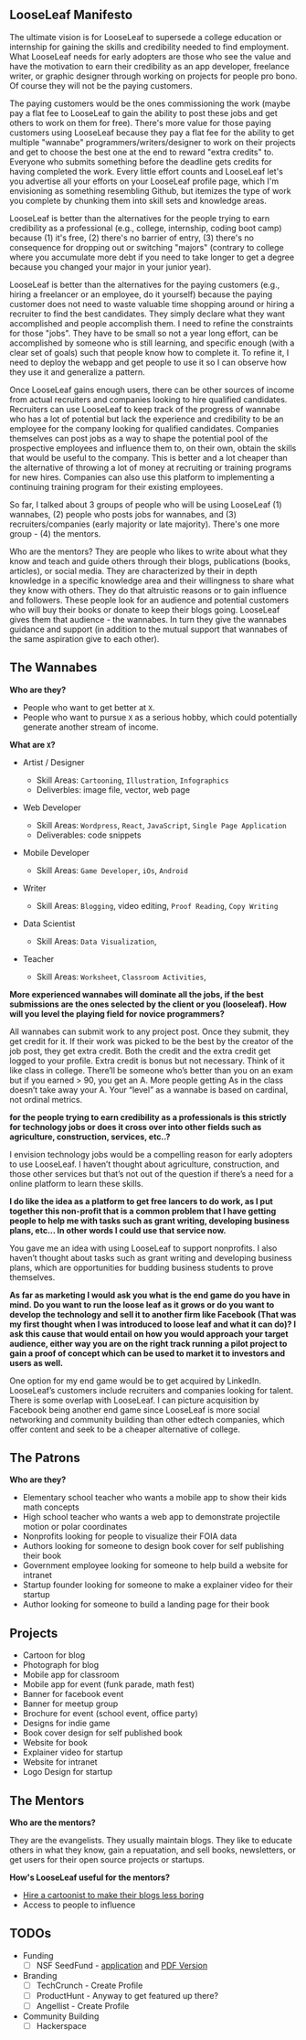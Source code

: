 ## LooseLeaf Manifesto

The ultimate vision is for LooseLeaf to supersede a college education or internship for gaining the skills and credibility needed to find employment. What LooseLeaf needs for early adopters are those who see the value and have the motivation to earn their credibility as an app developer, freelance writer, or graphic designer through working on projects for people pro bono. Of course they will not be the paying customers. 

The paying customers would be the ones commissioning the work (maybe pay a flat fee to LooseLeaf to gain the ability to post these jobs and get others to work on them for free). There's more value for those paying customers using LooseLeaf because they pay a flat fee for the ability to get multiple "wannabe" programmers/writers/designer to work on their projects and get to choose the best one at the end to reward "extra credits" to.  Everyone who submits something before the deadline gets credits for having completed the work. Every little effort counts and LooseLeaf let's you advertise all your efforts on your LooseLeaf profile page, which I'm envisioning as something resembling Github, but itemizes the type of work you complete by chunking them into skill sets and knowledge areas. 

LooseLeaf is better than the alternatives for the people trying to earn credibility as a professional (e.g., college, internship, coding boot camp) because (1) it's free, (2) there's no barrier of entry, (3) there's no consequence for dropping out or switching "majors" (contrary to college where you accumulate more debt if you need to take longer to get a degree because you changed your major in your junior year). 

LooseLeaf is better than the alternatives for the paying customers  (e.g., hiring a freelancer or an employee, do it yourself) because the paying customer does not need to waste valuable time shopping around or hiring a recruiter to find the best candidates. They simply declare what they want accomplished and people accomplish them. I need to refine the constraints for those "jobs". They have to be small so not a year long effort, can be accomplished by someone who is still learning, and specific enough (with a clear set of goals) such that people know how to complete it. To refine it, I need to deploy the webapp and get people to use it so I can observe how they use it and generalize a pattern.

Once LooseLeaf gains enough users, there can be other sources of income from actual recruiters and companies looking to hire qualified candidates. Recruiters can use LooseLeaf to keep track of the progress of wannabe who has a lot of potential but lack the experience and credibility to be an employee for the company looking for qualified candidates. Companies themselves can post jobs as a way to shape the potential pool of the prospective employees and influence them to, on their own, obtain the skills that would be useful to the company. This is better and a lot cheaper than the alternative of throwing a lot of money at recruiting or training programs for new hires. Companies can also use this platform to implementing a continuing training program for their existing employees.

So far, I talked about 3 groups of people who will be using LooseLeaf (1) wannabes, (2) people who posts jobs for wannabes, and (3) recruiters/companies (early majority or late majority). There's one more group - (4) the mentors.

Who are the mentors? They are people who likes to write about what they know and teach and guide others through their blogs, publications (books, articles), or social media. They are characterized by their in depth knowledge in a specific knowledge area and their willingness to share what they know with others. They do that altruistic reasons or to gain influence and followers. These people look for an audience and potential customers who will buy their books or donate to keep their blogs going. LooseLeaf gives them that audience - the wannabes. In turn they give the wannabes guidance and support (in addition to the mutual support that wannabes of the same aspiration give to each other).

## The Wannabes

**Who are they?**

* People who want to get better at `X`.
* People who want to pursue `X` as a serious hobby, which could potentially generate another stream of income.

**What are `X`?**

* Artist / Designer  	
 	- Skill Areas:  `Cartooning`, `Illustration`, `Infographics` 
 	- Deliverbles: image file, vector, web page
 	 
 * Web Developer
 	- Skill Areas: `Wordpress`, `React`, `JavaScript`, `Single Page Application`
 	- Deliverables: code snippets
  
 * Mobile Developer
 	- Skill Areas: `Game Developer`, `iOs`, `Android` 	 
 * Writer
 	- Skill Areas: `Blogging`, video editing, `Proof Reading`, `Copy Writing`

 * Data Scientist
 	- Skill Areas: `Data Visualization`, 

* Teacher
	- Skill Areas: `Worksheet`, `Classroom Activities`,  


**More experienced wannabes will dominate all the jobs, if the best submissions are the ones selected by the client or you (looseleaf). How will you level the playing field for novice programmers?**

All wannabes can submit work to any project post. Once they submit, they get credit for it. If their work was picked to be the best by the creator of the job post, they get extra credit. Both the credit and the extra credit get logged to your profile. Extra credit is bonus but not necessary. Think of it like class in college. There’ll be someone who’s better than you on an exam but if you earned > 90, you get an A. More people getting As in the class doesn’t take away your A. Your “level” as a wannabe is based on cardinal, not ordinal metrics.

**for the people trying to earn credibility as a professionals is this strictly for technology jobs or does it cross over into other fields such as agriculture, construction, services, etc..?**

I envision technology jobs would be a compelling reason for early adopters to use LooseLeaf. I haven’t thought about agriculture, construction, and those other services but that’s not out of the question if there’s a need for a online platform to learn these skills.

**I do like the idea as a platform to get free lancers to do work, as I put together this non-profit that is a common problem that I have getting people to help me with tasks such as grant writing, developing business plans, etc... In other words I could use that service now.**

You gave me an idea with using LooseLeaf to support nonprofits. I also haven’t thought about tasks such as grant writing and developing business plans, which are opportunities for budding business students to prove themselves.

**As far as marketing I would ask you what is the end game do you have in mind. Do you want to run the loose leaf as it grows or do you want to develop the technology and sell it to another firm like Facebook (That was my first thought when I was introduced to loose leaf and what it can do)? I ask this cause that would entail on how you would approach your target audience, either way you are on the right track running a pilot project to gain a proof of concept which can be used to market it to investors and users as well.**

One option for my end game would be to get acquired by LinkedIn. LooseLeaf’s customers include recruiters and companies looking for talent. There is some overlap with LooseLeaf. I can picture acquisition by Facebook being another end game since LooseLeaf is more social networking and community building than other edtech companies, which offer content and seek to be a cheaper alternative of college.

## The Patrons

**Who are they?**

* Elementary school teacher who wants a mobile app to show their kids math concepts
* High school teacher who wants a web app to demonstrate projectile motion or polar coordinates
* Nonprofits looking for people to visualize their FOIA data
* Authors looking for someone to design book cover for self publishing their book
* Government employee looking for someone to help build a website for intranet
* Startup founder looking for someone to make a explainer video for their startup
* Author looking for someone to build a landing page for their book

## Projects

* Cartoon for blog
* Photograph for blog
* Mobile app for classroom
* Mobile app for event (funk parade, math fest)
* Banner for facebook event
* Banner for meetup group
* Brochure for event (school event, office party)
* Designs for indie game
* Book cover design for self published book
* Website for book
* Explainer video for startup
* Website for intranet
* Logo Design for startup

## The Mentors

**Who are the mentors?**

They are the evangelists. They usually maintain blogs. They like to educate others in what they know, gain a repuatation, and sell books, newsletters, or get users for their open source projects or startups.


**How's LooseLeaf useful for the mentors?**

* [Hire a cartoonist to make their blogs less boring](https://mtlynch.io/how-to-hire-a-cartoonist/)
* Access to people to influence



## TODOs

* Funding
	- [ ] NSF SeedFund - [application](https://seedfund.nsf.gov/apply/) and [PDF Version](https://seedfund.nsf.gov/assets/files/applicants/combined-topics-09-15-2017.pdf)
* Branding
	* [ ] TechCrunch - Create Profile
	* [ ] ProductHunt - Anyway to get featured up there?
	* [ ] Angellist - Create Profile
* Community Building
	* [ ] Hackerspace 

